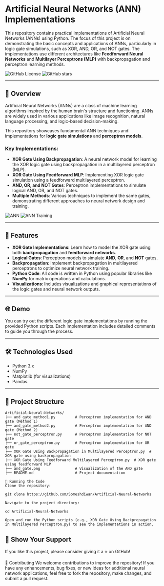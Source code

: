# Artificial Neural Networks (ANN) Implementations

This repository contains practical implementations of Artificial Neural Networks (ANNs) using Python. The focus of this project is on demonstrating the basic concepts and applications of ANNs, particularly in logic gate simulations, such as XOR, AND, OR, and NOT gates. The implementations use different architectures like **Feedforward Neural Networks** and **Multilayer Perceptrons (MLP)** with backpropagation and perceptron learning methods.

![GitHub License](https://img.shields.io/github/license/Someshdiwan/Artificial-Neural-Networks-ANNs)
![GitHub stars](https://img.shields.io/github/stars/Someshdiwan/Artificial-Neural-Networks-ANNs)

---

## 🚀 Overview

Artificial Neural Networks (ANNs) are a class of machine learning algorithms inspired by the human brain's structure and functioning. ANNs are widely used in various applications like image recognition, natural language processing, and logic-based decision-making.

This repository showcases fundamental ANN techniques and implementations for **logic gate simulations** and **perceptron models**.

### Key Implementations:

- **XOR Gate Using Backpropagation**: A neural network model for learning the XOR logic gate using backpropagation in a multilayered perceptron (MLP).
- **XOR Gate Using Feedforward MLP**: Implementing XOR logic gate simulation using a feedforward multilayered perceptron.
- **AND, OR, and NOT Gates**: Perceptron implementations to simulate logical AND, OR, and NOT gates.
- **Multiple Methods**: Various techniques to implement the same gates, demonstrating different approaches to neural network design and training.

![ANN](https://miro.medium.com/v2/resize:fit:828/format:webp/1*JVm4m33dGS1-dxsAh_H4QA.png)
![ANN Training](https://drive.google.com/uc?export=view&id=1lCvlzmE_X61qUNAxeDmRFafQgjSFgEkU)

---

## 🔧 Features

- **XOR Gate Implementations**: Learn how to model the XOR gate using both **backpropagation** and **feedforward networks**.
- **Logical Gates**: Perceptron models to simulate **AND**, **OR**, and **NOT** gates.
- **Backpropagation**: Implement backpropagation in multilayered perceptrons to optimize neural network training.
- **Python Code**: All code is written in Python using popular libraries like **NumPy** for matrix operations and calculations.
- **Visualizations**: Includes visualizations and graphical representations of the logic gates and neural network outputs.


---

## 🌐 Demo

You can try out the different logic gate implementations by running the provided Python scripts. Each implementation includes detailed comments to guide you through the process.

---

## 🛠️ Technologies Used

- Python 3.x
- NumPy
- Matplotlib (for visualizations)
- Pandas

---

## 📂 Project Structure

```plaintext
Artificial-Neural-Networks/
├── and_gate_method1.py         # Perceptron implementation for AND gate (Method 1)
├── and_gate_method2.py         # Perceptron implementation for AND gate (Method 2)
├── not_gate_perceptron.py      # Perceptron implementation for NOT gate
├── or_gate_perceptron.py       # Perceptron implementation for OR gate
├── XOR Gate Using Backpropagation in Multilayered Perceptron.py  # XOR gate using backpropagation
├── XOR Gate Using Feedforward Multilayered Perceptron.py  # XOR gate using feedforward MLP
├── and_gate.png                # Visualization of the AND gate
├── README.md                   # Project documentation
```
```
🚀 Running the Code
Clone the repository:

git clone https://github.com/Someshdiwan/Artificial-Neural-Networks

Navigate to the project directory:

cd Artificial-Neural-Networks

Open and run the Python scripts (e.g., XOR Gate Using Backpropagation in Multilayered Perceptron.py) to see the implementations in action.
```

## 🌟 Show Your Support  

If you like this project, please consider giving it a ⭐ on GitHub!

🤝 Contributing
We welcome contributions to improve the repository! If you have any enhancements, bug fixes, or new ideas for additional neural network applications, feel free to fork the repository, make changes, and submit a pull request.
